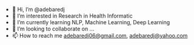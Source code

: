- 👋 Hi, I’m @adebaredj
- 👀 I’m interested in Research in Health Informatic
- 🌱 I’m currently learning NLP, Machine Learning, Deep Learning
- 💞️ I’m looking to collaborate on ...
- 📫 How to reach me adebaredj06@gmail.com, adebaredj@yahoo.com

<!---
adebaredj/adebaredj is a ✨ special ✨ repository because its `README.md` (this file) appears on your GitHub profile.
You can click the Preview link to take a look at your changes.
--->
